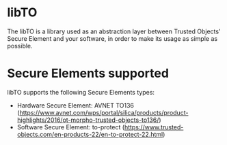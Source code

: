 # libTO
The libTO is a library used as an abstraction layer between Trusted Objects' Secure Element and your software, in order to make its usage as simple as possible.

# Secure Elements supported
libTO supports the following Secure Elements types:
- Hardware Secure Element: AVNET TO136 (https://www.avnet.com/wps/portal/silica/products/product-highlights/2016/ot-morpho-trusted-objects-to136/) 
- Software Secure Element: to-protect (https://www.trusted-objects.com/en-products-22/en-to-protect-22.html)

